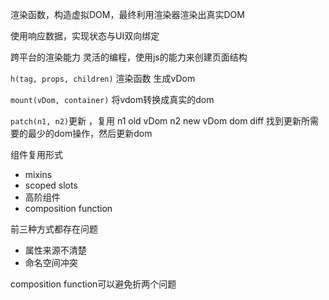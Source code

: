 渲染函数，构造虚拟DOM，最终利用渲染器渲染出真实DOM

使用响应数据，实现状态与UI双向绑定

跨平台的渲染能力
灵活的编程，使用js的能力来创建页面结构

`h(tag, props, children)` 渲染函数
生成vDom

`mount(vDom, container)`
将vdom转换成真实的dom

`patch(n1, n2)`更新 ，复用
n1 old vDom
n2 new vDom
dom diff 找到更新所需要的最少的dom操作，然后更新dom


组件复用形式
+ mixins
+ scoped slots
+ 高阶组件
+ composition function 

前三种方式都存在问题
+ 属性来源不清楚
+ 命名空间冲突

composition function可以避免折两个问题
